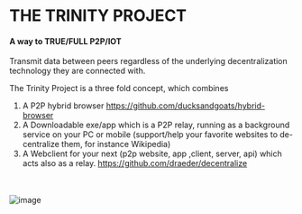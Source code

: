 # THE TRINITY PROJECT
#### A way to TRUE/FULL P2P/IOT

Transmit data between peers regardless of the underlying decentralization technology they are connected with.

The Trinity Project is a three fold concept, which combines

1. A P2P hybrid browser https://github.com/ducksandgoats/hybrid-browser
2. A Downloadable exe/app which is a P2P relay, running as a background service on your PC or mobile (support/help your favorite websites to de-centralize them, for instance Wikipedia)
3. A Webclient for your next (p2p website, app ,client, server, api) which acts also as a relay. https://github.com/draeder/decentralize
<br><br><br>

![image](https://user-images.githubusercontent.com/67427045/162092440-eefdc914-c6cd-4a5e-afe5-eab41b17c089.png)
